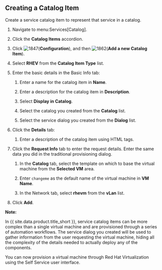 ## Creating a Catalog Item

Create a service catalog item to represent that service in a catalog.

1.  Navigate to menu:Services\[Catalog\].

2.  Click the **Catalog Items** accordion.

3.  Click ![1847](../images/1847.png)(**Configuration**), and then
    ![1862](../images/1862.png)(**Add a new Catalog Item**).

4.  Select **RHEV** from the **Catalog Item Type** list.

5.  Enter the basic details in the Basic Info tab:

    1.  Enter a name for the catalog item in **Name**.

    2.  Enter a description for the catalog item in **Description**.

    3.  Select **Display in Catalog**.

    4.  Select the catalog you created from the **Catalog** list.

    5.  Select the service dialog you created from the **Dialog** list.

6.  Click the **Details** tab:

    1.  Enter a description of the catalog item using HTML tags.

7.  Click the **Request Info** tab to enter the request details. Enter
    the same data you did in the traditional provisioning dialog.

    1.  In the **Catalog** tab, select the template on which to base the
        virtual machine from the **Selected VM** area.

    2.  Enter `changeme` as the default name of the virtual machine in
        **VM Name**.

    3.  In the Network tab, select **rhevm** from the **vLan** list.

8.  Click **Add**.

**Note:**

In {{ site.data.product.title_short }}, service catalog items can be more complex
than a single virtual machine and are provisioned through a series of
automation workflows. The service dialog you created will be used to
gather information from the user requesting the virtual machine, hiding
all the complexity of the details needed to actually deploy any of the
components.

</div>

You can now provision a virtual machine through Red Hat Virtualization
using the Self Service user interface.

